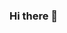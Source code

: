 ### Hi there 👋

<!--
**fcastro25/fcastro25** is a ✨ _special_ ✨ repository because its `README.md` (this file) appears on your GitHub profile.

Here are some ideas to get you started:

<details>
  <summary> <b> </b> <i>(click to expand!)</i> </summary>
  
  <br>

</details>

### - I’m currently...

- Learning how to develop mobile apps with flutter framework.
- 
- 
- 

- 👯 I’m looking to collaborate on Matlab projects.
- 📫 How to reach me: ...
-->
